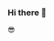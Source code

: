 ### Hi there 👋

😎

<!--
**netsec007/netsec007** is a ✨ _special_ ✨ repository because its `README.md` (this file) appears on your GitHub profile.

![Metrics](https://github.com/netsec007/netsec007/blob/main/github-metrics.svg)
